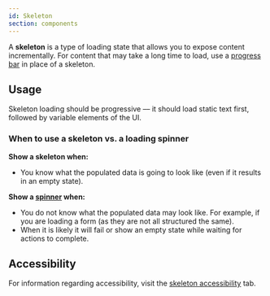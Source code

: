 ```yaml
---
id: Skeleton
section: components
---
```


A **skeleton** is a type of loading state that allows you to expose content incrementally. For content that may take a long time to load, use a [progress bar](/components/progress/react) in place of a skeleton.

## Usage 
Skeleton loading should be progressive –– it should load static text first, followed by variable elements of the UI.

### When to use a skeleton vs. a loading spinner

**Show a skeleton when:**
- You know what the populated data is going to look like (even if it results in an empty state).

**Show a [spinner](/components/spinner/react) when:**
- You do not know what the populated data may look like. For example, if you are loading a form (as they are not all structured the same).
- When it is likely it will fail or show an empty state while waiting for actions to complete.

## Accessibility
For information regarding accessibility, visit the [skeleton accessibility](/components/skeleton/accessibility) tab. 